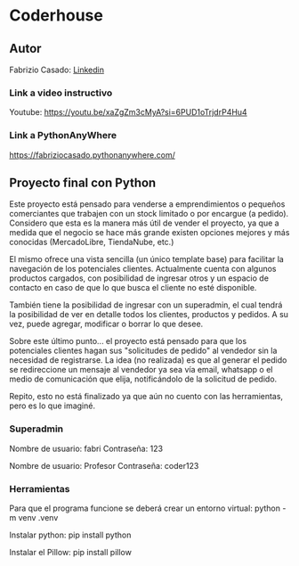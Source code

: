 # Coderhouse

## Autor

Fabrizio Casado: [Linkedin](https://www.linkedin.com/in/fabrizio-casado/)

### Link a video instructivo

Youtube: https://youtu.be/xaZgZm3cMyA?si=6PUD1oTrjdrP4Hu4

### Link a PythonAnyWhere

https://fabriziocasado.pythonanywhere.com/

## Proyecto final con Python

Este proyecto está pensado para venderse a emprendimientos o pequeños comerciantes que trabajen con un stock limitado o por encargue (a pedido). Considero que esta es la manera más útil de vender el proyecto, ya que a medida que el negocio se hace más grande existen opciones mejores y más conocidas (MercadoLibre, TiendaNube, etc.)

El mismo ofrece una vista sencilla (un único template base) para facilitar la navegación de los potenciales clientes. Actualmente cuenta con algunos productos cargados, con posibilidad de ingresar otros y un espacio de contacto en caso de que lo que busca el cliente no esté disponible.

También tiene la posibilidad de ingresar con un superadmin, el cual tendrá la posibilidad de ver en detalle todos los clientes, productos y pedidos. A su vez, puede agregar, modificar o borrar lo que desee.

Sobre este último punto... el proyecto está pensado para que los potenciales clientes hagan sus "solicitudes de pedido" al vendedor sin la necesidad de registrarse. La idea (no realizada) es que al generar el pedido se redireccione un mensaje al vendedor ya sea vía email, whatsapp o el medio de comunicación que elija, notificándolo de la solicitud de pedido.

Repito, esto no está finalizado ya que aún no cuento con las herramientas, pero es lo que imaginé.

### Superadmin

Nombre de usuario: fabri
Contraseña: 123

Nombre de usuario: Profesor
Contraseña: coder123

### Herramientas

Para que el programa funcione se deberá crear un entorno virtual: python -m venv .venv

Instalar python: pip install python

Instalar el Pillow: pip install pillow